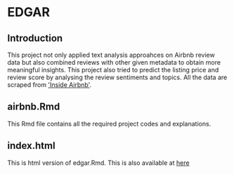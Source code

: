 # EDGAR

## Introduction

This project not only applied text analysis approahces on Airbnb review data but also combined reviews with other given metadata to obtain more meaningful insights. This project also tried to predict the listing price and review score by analysing the review sentiments and topics. All the data are scraped from ['Inside Airbnb'](http://insideairbnb.com/get-the-data.html).

## airbnb.Rmd

This Rmd file contains all the required project codes and explanations. 

## index.html

This is html version of edgar.Rmd. This is also available at [here](https://sakjung.github.io/airbnb)

